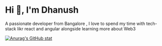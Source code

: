 <h1 align="left">Hi 👋, I'm Dhanush</h1>
A passionate developer from Bangalore , I love to spend my time with tech-stack likr react and angular alongside learning more about Web3

[![Anurag's GitHub stat](https://github-readme-stats.vercel.app/api?username=dhanushxyz)](https://github.com/anuraghazra/github-readme-stats)



